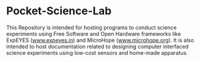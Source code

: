 # Pocket-Science-Lab
This Repository is intended for hosting programs to conduct science experiments using Free Software and Open Hardware frameworks like ExpEYES (www.expeyes.in) and MicroHope (www.microhope.org). It is also intended to host documentation related to designing computer interfaced science experiments using low-cost sensors and home-made apparatus.
